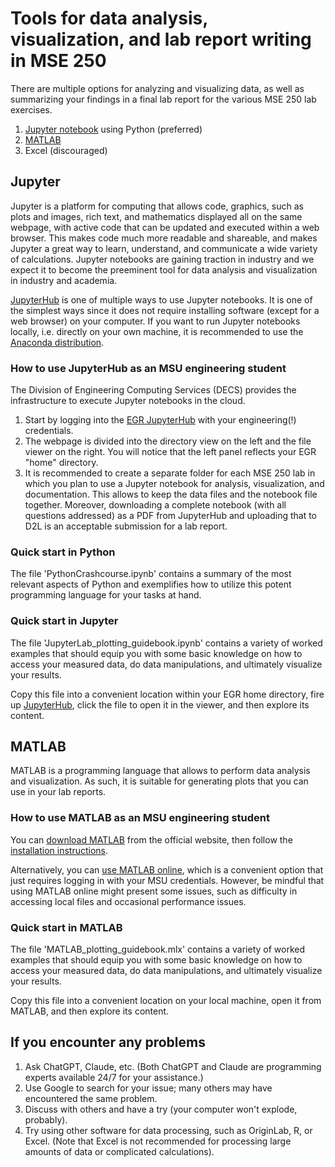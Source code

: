 # Tools for data analysis, visualization, and lab report writing in MSE 250

There are multiple options for analyzing and visualizing data, as well as summarizing your findings in a final lab report for the various MSE 250 lab exercises.
1. [Jupyter notebook](#Jupyter) using Python (preferred)
1. [MATLAB](#MATLAB)
1. Excel (discouraged)



## Jupyter

Jupyter is a platform for computing that allows code, graphics, such as plots and images, rich text, and mathematics displayed all on the same webpage, with active code that can be updated and executed within a web browser. This makes code much more readable and shareable, and makes Jupyter a great way to learn, understand, and communicate a wide variety of calculations. Jupyter notebooks are gaining traction in industry and we expect it to become the preeminent tool for data analysis and visualization in industry and academia.

[JupyterHub](https://jupyterhub.readthedocs.io/en/stable/) is one of multiple ways to use Jupyter notebooks. It is one of the simplest ways since it does not require installing software (except for a web browser) on your computer. If you want to run Jupyter notebooks locally, i.e. directly on your own machine, it is recommended to use the [Anaconda distribution](https://anaconda.org/anaconda/jupyter).

### How to use JupyterHub as an MSU engineering student

The Division of Engineering Computing Services (DECS) provides the infrastructure to execute Jupyter notebooks in the cloud.

1. Start by logging into the [EGR JupyterHub](https://jupyterhub.egr.msu.edu) with your engineering(!) credentials.
2. The webpage is divided into the directory view on the left and the file viewer on the right. You will notice that the left panel reflects your EGR "home" directory.
3. It is recommended to create a separate folder for each MSE 250 lab in which you plan to use a Jupyter notebook for analysis, visualization, and documentation. This allows to keep the data files and the notebook file together. Moreover, downloading a complete notebook (with all questions addressed) as a PDF from JupyterHub and uploading that to D2L is an acceptable submission for a lab report.

### Quick start in Python

The file 'PythonCrashcourse.ipynb' contains a summary of the most relevant aspects of Python and exemplifies how to utilize this potent programming language for your tasks at hand.

### Quick start in Jupyter

The file 'JupyterLab_plotting_guidebook.ipynb' contains a variety of worked examples that should equip you with some basic knowledge on how to access your measured data, do data manipulations, and ultimately visualize your results.

Copy this file into a convenient location within your EGR home directory, fire up [JupyterHub](https://jupyterhub.egr.msu.edu), click the file to open it in the viewer, and then explore its content.



## MATLAB

MATLAB is a programming language that allows to perform data analysis and visualization. As such, it is suitable for generating plots that you can use in your lab reports.

### How to use MATLAB as an MSU engineering student

You can [download MATLAB](https://www.mathworks.com/academia/tah-portal/michigan-state-university-1110432.html) from the official website, then follow the [installation instructions](https://www.mathworks.com/videos/how-to-install-matlab-1525083586145.html).

Alternatively, you can [use MATLAB online](https://matlab.mathworks.com/), which is a convenient option that just requires logging in with your MSU credentials. However, be mindful that using MATLAB online might present some issues, such as difficulty in accessing local files and occasional performance issues.

### Quick start in MATLAB

The file 'MATLAB_plotting_guidebook.mlx' contains a variety of worked examples that should equip you with some basic knowledge on how to access your measured data, do data manipulations, and ultimately visualize your results.

Copy this file into a convenient location on your local machine, open it from MATLAB, and then explore its content.



## If you encounter any problems

1. Ask ChatGPT, Claude, etc. (Both ChatGPT and Claude are programming experts available 24/7 for your assistance.)
1. Use Google to search for your issue; many others may have encountered the same problem.
1. Discuss with others and have a try (your computer won't explode, probably).
1. Try using other software for data processing, such as OriginLab, R, or Excel. (Note that Excel is not recommended for processing large amounts of data or complicated calculations).
